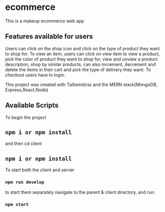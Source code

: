 
# ecommerce

This is a makeup ecommerce web app

## Features available for users
Users can click on the shop icon and click on the type of product they want to shop for. To view an item, users can click on view item to view a product, pick the color of product they want to shop for, view and unview a product description, shop by similar products, can also increment, decrement and delete the items in their cart and pick the type of delivery they want. To checkout users have to login.   

              
This project was created with Taillwindcss and the MERN stack(MongoDB, Express,React,Node)
## Available Scripts


To begin the project
## `npm i or npm install`

and then cd client

## `npm i or npm install`

To start both the client and server 

### `npm run develop`

to start them separately navigate to the parent & client directory, and run:

### `npm start`


